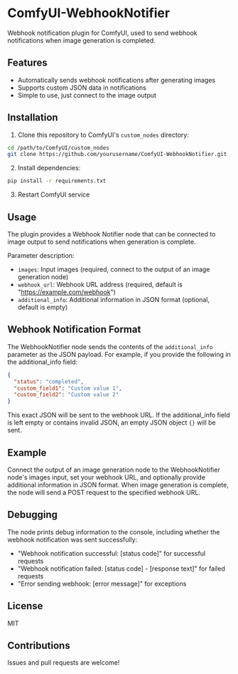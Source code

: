 # ComfyUI-WebhookNotifier

Webhook notification plugin for ComfyUI, used to send webhook notifications when image generation is completed.

## Features

- Automatically sends webhook notifications after generating images
- Supports custom JSON data in notifications
- Simple to use, just connect to the image output

## Installation

1. Clone this repository to ComfyUI's `custom_nodes` directory:

```bash
cd /path/to/ComfyUI/custom_nodes
git clone https://github.com/yourusername/ComfyUI-WebhookNotifier.git
```

2. Install dependencies:

```bash
pip install -r requirements.txt
```

3. Restart ComfyUI service

## Usage

The plugin provides a Webhook Notifier node that can be connected to image output to send notifications when generation is complete.

Parameter description:
- `images`: Input images (required, connect to the output of an image generation node)
- `webhook_url`: Webhook URL address (required, default is "https://example.com/webhook")
- `additional_info`: Additional information in JSON format (optional, default is empty)

## Webhook Notification Format

The WebhookNotifier node sends the contents of the `additional_info` parameter as the JSON payload. For example, if you provide the following in the additional_info field:

```json
{
  "status": "completed",
  "custom_field1": "Custom value 1",
  "custom_field2": "Custom value 2"
}
```

This exact JSON will be sent to the webhook URL. If the additional_info field is left empty or contains invalid JSON, an empty JSON object `{}` will be sent.

## Example

Connect the output of an image generation node to the WebhookNotifier node's images input, set your webhook URL, and optionally provide additional information in JSON format. When image generation is complete, the node will send a POST request to the specified webhook URL.

## Debugging

The node prints debug information to the console, including whether the webhook notification was sent successfully:
- "Webhook notification successful: [status code]" for successful requests
- "Webhook notification failed: [status code] - [response text]" for failed requests
- "Error sending webhook: [error message]" for exceptions

## License

MIT

## Contributions

Issues and pull requests are welcome! 